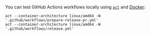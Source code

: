 You can test GitHub Actions workflows locally using [`act`](https://nektosact.com/) and [Docker](https://www.docker.com/):

```shell
act --container-architecture linux/amd64 -W '.github/workflows/prepare-release-pr.yml'
act --container-architecture linux/amd64 -W '.github/workflows/release.yml'
```
